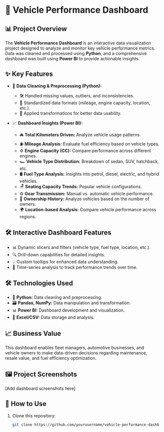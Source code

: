 # 🚗 Vehicle Performance Dashboard  

## 📊 Project Overview  
The **Vehicle Performance Dashboard** is an interactive data visualization project designed to analyze and monitor key vehicle performance metrics. Data was cleaned and processed using **Python**, and a comprehensive dashboard was built using **Power BI** to provide actionable insights.  

## ✨ Key Features  

- 🧹 **Data Cleaning & Preprocessing (Python):**  
  - 🛠️ Handled missing values, outliers, and inconsistencies.  
  - 📏 Standardized data formats (mileage, engine capacity, location, etc.).  
  - 🔄 Applied transformations for better data usability.  

- 📈 **Dashboard Insights (Power BI):**  
  - 🚘 **Total Kilometers Driven:** Analyze vehicle usage patterns.  
  - ⛽ **Mileage Analysis:** Evaluate fuel efficiency based on vehicle types.  
  - ⚙️ **Engine Capacity (CC):** Compare performance across different engines.  
  - 🏎️ **Vehicle Type Distribution:** Breakdown of sedan, SUV, hatchback, etc.  
  - 🛢️ **Fuel Type Analysis:** Insights into petrol, diesel, electric, and hybrid vehicles.  
  - 🪑 **Seating Capacity Trends:** Popular vehicle configurations.  
  - ⚙️ **Gear Transmission:** Manual vs. automatic vehicle performance.  
  - 👥 **Ownership History:** Analyze vehicles based on the number of owners.  
  - 🌍 **Location-based Analysis:** Compare vehicle performance across regions.  

## 🛠️ Interactive Dashboard Features  

- 📊 Dynamic slicers and filters (vehicle type, fuel type, location, etc.).  
- 🔍 Drill-down capabilities for detailed insights.  
- 💡 Custom tooltips for enhanced data understanding.  
- 📆 Time-series analysis to track performance trends over time.  

## 🛠️ Technologies Used  

- 🐍 **Python:** Data cleaning and preprocessing.  
- 🗃️ **Pandas, NumPy:** Data manipulation and transformation.  
- 📊 **Power BI:** Dashboard development and visualization.  
- 📄 **Excel/CSV:** Data storage and analysis.  

## 📈 Business Value  

This dashboard enables fleet managers, automotive businesses, and vehicle owners to make data-driven decisions regarding maintenance, resale value, and fuel efficiency optimization.  

## 🖼️ Project Screenshots  

[Add dashboard screenshots here]  

## 🚀 How to Use  

1. Clone this repository:  
   ```bash
   git clone https://github.com/yourusername/vehicle-performance-dashboard.git
